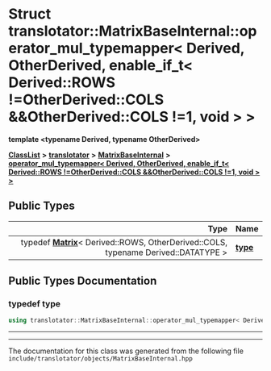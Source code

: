 

# Struct translotator::MatrixBaseInternal::operator\_mul\_typemapper&lt; Derived, OtherDerived, enable\_if\_t&lt; Derived::ROWS !=OtherDerived::COLS &&OtherDerived::COLS !=1, void &gt; &gt;

**template &lt;typename Derived, typename OtherDerived&gt;**



[**ClassList**](annotated.md) **>** [**translotator**](namespacetranslotator.md) **>** [**MatrixBaseInternal**](namespacetranslotator_1_1MatrixBaseInternal.md) **>** [**operator\_mul\_typemapper&lt; Derived, OtherDerived, enable\_if\_t&lt; Derived::ROWS !=OtherDerived::COLS &&OtherDerived::COLS !=1, void &gt; &gt;**](structtranslotator_1_1MatrixBaseInternal_1_1operator__mul__typemapper_3_01Derived_00_01OtherDeri2a96eb5bfa413dff0cddca3d951d6a71.md)






















## Public Types

| Type | Name |
| ---: | :--- |
| typedef [**Matrix**](classtranslotator_1_1Matrix.md)&lt; Derived::ROWS, OtherDerived::COLS, typename Derived::DATATYPE &gt; | [**type**](#typedef-type)  <br> |
















































## Public Types Documentation




### typedef type 

```C++
using translotator::MatrixBaseInternal::operator_mul_typemapper< Derived, OtherDerived, enable_if_t< Derived::ROWS !=OtherDerived::COLS &&OtherDerived::COLS !=1, void > >::type =  Matrix<Derived::ROWS, OtherDerived::COLS, typename Derived::DATATYPE>;
```




<hr>

------------------------------
The documentation for this class was generated from the following file `include/translotator/objects/MatrixBaseInternal.hpp`

